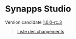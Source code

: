 # Synapps Studio 

Version candidate [1.0.0-rc.3](https://github.com/witsa/synapps/releases/download/1.0.0-rc.3/synapps-studio-setup.zip)
> [Liste des changements](https://github.com/witsa/synapps/releases/tag/1.0.0-rc.3)
